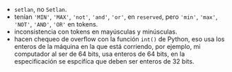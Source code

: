 - `setlan`, no `Setlan`.
- tenían `'MIN'`, `'MAX'`, `'not'`, `'and'`, `'or'`, en `reserved`, pero `'min'`, `'max'`, `'NOT'`, `'AND'`, `'OR'` en tokens.
- inconsistencia con tokens en mayúsculas y minúsculas.
- hacen chequeo de overflow con la función `int()` de Python, eso usa los enteros de la máquina en la que está corriendo, por ejemplo, mi computador al ser de 64 bits, usa enteros de 64 bits, en la especificación se espcifíca que deben ser enteros de 32 bits.
